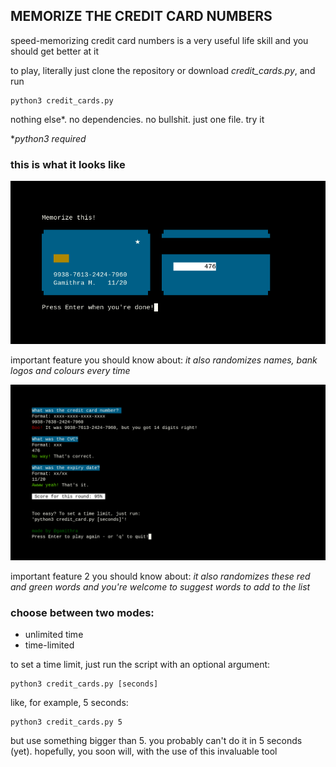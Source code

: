 ## MEMORIZE THE CREDIT CARD NUMBERS

speed-memorizing credit card numbers is a very useful life skill and you should get better at it


to play, literally just clone the repository or download *credit_cards.py*, and run 

    python3 credit_cards.py
nothing else*. no dependencies. no bullshit. just one file. try it

**python3 required*


### this is what it looks like
![this is the first screenshot](/images/image1.png)

important feature you should know about: *it also randomizes names, bank logos and colours every time*

![this is the second screenshot](/images/image2.png)

important feature 2 you should know about: *it also randomizes these red and green words and you're welcome to suggest words to add to the list*


### choose between two modes:
 - unlimited time
 - time-limited

to set a time limit, just run the script with an optional argument:

    python3 credit_cards.py [seconds]

like, for example, 5 seconds:

    python3 credit_cards.py 5
  but use something bigger than 5. you probably can't do it in 5 seconds (yet). hopefully, you soon will, with the use of this invaluable tool

 


